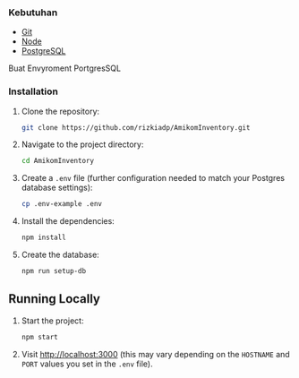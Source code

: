 
### Kebutuhan

- [Git](https://git-scm.com/downloads)
- [Node](https://nodejs.org/en/download/current)
- [PostgreSQL](https://www.postgresql.org/download/)

Buat Envyroment PortgresSQL
### Installation
1. Clone the repository:

   ```bash
   git clone https://github.com/rizkiadp/AmikomInventory.git
   ```

2. Navigate to the project directory:

   ```bash
   cd AmikomInventory
   ```

3. Create a `.env` file (further configuration needed to match your Postgres database settings):

   ```bash
   cp .env-example .env
   ```

4. Install the dependencies:

   ```bash
   npm install
   ```

5. Create the database:

   ```bash
   npm run setup-db
   ```

## Running Locally

1. Start the project:

   ```bash
   npm start
   ```

2. Visit [http://localhost:3000](http://localhost:3000) (this may vary depending on the `HOSTNAME` and `PORT` values you set in the `.env` file).
